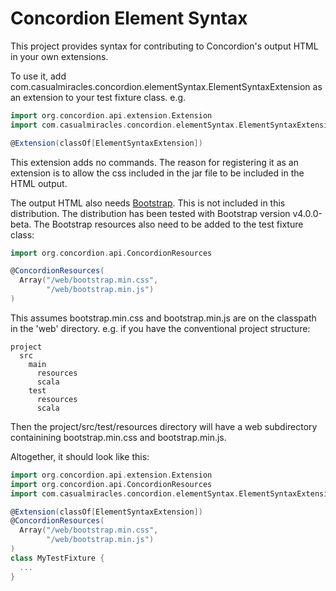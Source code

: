 # Concordion Element Syntax

This project provides syntax for contributing to Concordion's output HTML in your own extensions.

To use it, add com.casualmiracles.concordion.elementSyntax.ElementSyntaxExtension as an
extension to your test fixture class. e.g.

```scala
import org.concordion.api.extension.Extension
import com.casualmiracles.concordion.elementSyntax.ElementSyntaxExtension

@Extension(classOf[ElementSyntaxExtension])
```

This extension adds no commands. The reason for registering it as an extension is to allow the css included in the jar file
to be included in the HTML output.

The output HTML also needs [Bootstrap](http://getbootstrap.com). This is not included in this
distribution. The distribution has been tested with Bootstrap version v4.0.0-beta. The
Bootstrap resources also need to be added to the test fixture class:

```scala
import org.concordion.api.ConcordionResources

@ConcordionResources(
  Array("/web/bootstrap.min.css",
        "/web/bootstrap.min.js")
)
```

This assumes bootstrap.min.css and bootstrap.min.js are on the classpath in the 'web' directory. e.g. if you have the
conventional project structure:

```
project
  src
    main
      resources
      scala
    test
      resources
      scala
```

Then the project/src/test/resources directory will have a web subdirectory containining bootstrap.min.css and bootstrap.min.js.

Altogether, it should look like this:

```scala
import org.concordion.api.extension.Extension
import org.concordion.api.ConcordionResources
import com.casualmiracles.concordion.elementSyntax.ElementSyntaxExtension

@Extension(classOf[ElementSyntaxExtension])
@ConcordionResources(
  Array("/web/bootstrap.min.css",
        "/web/bootstrap.min.js")
)
class MyTestFixture {
  ...
}
```